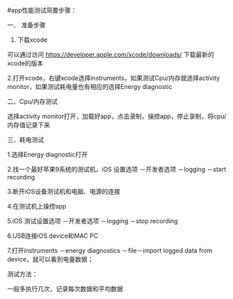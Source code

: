 #app性能测试简要步骤：

一、 准备步骤

1. 下载xcode

可以通过访问 https://developer.apple.com/xcode/downloads/ 下载最新的xcode的版本

2.打开xcode，右键xcode选择instruments，如果测试Cpu/内存就选择activity monitor，如果测试耗电量也有相应的选择Energy diagnostic

二、Cpu/内存测试

选择activity monitor打开，加载好app，点击录制，操控app，停止录制，将cpu/内存值记录下来

三、耗电测试

1.选择Energy diagnostic打开

2.找一个最好苹果9系统的测试机，iOS 设置选项 －开发者选项 －logging －start recording

3.断开iOS设备测试机和电脑、电源的连接

4.在测试机上操控app

5.iOS 测试设置选项 －开发者选项 －logging －stop recording

6.USB连接iOS device和MAC PC

7.打开instruments －energy diagnostics －file－import logged data from device，就可以看到电量数据；



测试方法：

一般多执行几次，记录每次数据和平均数据

